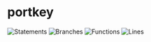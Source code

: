 # portkey
![Statements](https://img.shields.io/badge/statements-37.08%25-red.svg?style=flat)
![Branches](https://img.shields.io/badge/branches-12.69%25-red.svg?style=flat)
![Functions](https://img.shields.io/badge/functions-33.84%25-red.svg?style=flat)
![Lines](https://img.shields.io/badge/lines-40.92%25-red.svg?style=flat)